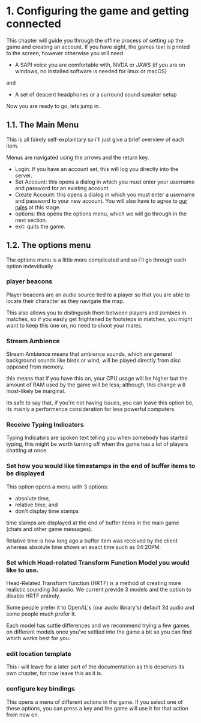 # 1. Configuring the game and getting connected
This chapter will guide you through the offline process of setting up the game and creating an account.
If you have sight, the games text is printed to the screen, however otherwise you will need 

 - A SAPI voice you are comfortable with, NVDA or JAWS (if you are on windows, no installed software is needed for linux or macOS)

and

 - A set of deacent headphones or a surround sound speaker setup

Now you are ready to go, lets jump in.


## 1.1. The Main Menu
This is all fairely self-explanitary so i'll just give a brief overview of each item.

Menus are navigated using the arrows and the return key. 


 - Login: If you have an account set, this will log you directly into the server.
 - Set Account: this opens a dialog in which you must enter your username and password for an existing account.
 - Create Account: this opens a dialog in which you must enter a username and password to your new account. You will also have to agree to [our rules](https://finalhour.lowerelements.club/agreement) at this stage. 
 - options: this opens the options menu, which we will go through in the next section. 
 - exit: quits the game.

## 1.2. The options menu
The options menu is a little more complicated and so i'll go through each option indevidually


### player beacons
Player beacons are an audio source tied to a player so that you are able to locate their character as they navigate the map. 

This also allows you to distinguish them between players and zombies in matches, so if you easily get frightened by footsteps in matches, you might want to keep this one on, no need to shoot your mates. 


### Stream Ambience 
Stream Ambience means that ambience sounds, which are general background sounds like birds or wind, will be played directly from disc opposed from memory. 

this means that if you have this on, your CPU usage will be higher but the amount of RAM used by the game will be less; although, this change will most-likely be marginal. 


Its safe to say that, if you're not having issues, you can leave this option be, its mainly a performence consideration for less powerful computers. 


### Receive Typing Indicators
Typing Indicators are spoken text telling you when somebody has started typing, this might be worth turning off when the game has a lot of players chatting at once. 

### Set how you would like timestamps in the end of buffer items to be displayed
This option opens a menu with 3 options:

 - absolute time,
 - relative time,
and
 - don't display time stamps

time stamps are displayed at the end of buffer items in the main game (chats and other game messages).

Relative time is how long ago a buffer item was received by the client whereas absolute time shows an exact time such as 04:20PM.


### Set which Head-related Transform Function Model you would like to use. 
Head-Related Transform function (HRTF) is a method of creating more realistic sounding 3d audio. We current previde 3 models and the option to disable HRTF entirely.

Some people prefer it to OpenAL's (our audio library's) default 3d audio and some people much prefer it. 

Each model has suttle differences and we recommend trying a few games on different models once you've settled into the game a bit so you can find which works best for you. 


### edit location template
This i will leave for a later part of the documentation as this deserves its own chapter, for now leave this as it is. 

### configure key bindings
This opens a menu of different actions in the game. If you select one of these options, you can press a key and the game will use it for that action from now on.
